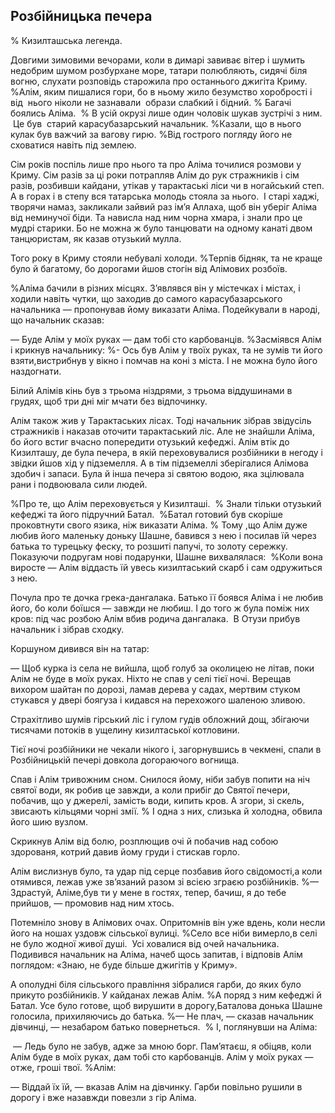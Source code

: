 ## Розбійницька печера

% Кизилташська легенда.

Довгими зимовими вечорами, коли в димарі завиває вітер і шумить недобрим шумом розбурхане море, татари полюбляють, сидячі біля вогню, слухати розповідь старожила про останнього джигіта Криму.
%Алім, яким пишалися гори, бо в ньому жило безумство хоробрості і від  нього ніколи не зазнавали  образи слабкий і бідний.
% Багачі боялись Аліма.
 % В усій окрузі лише один чоловік шукав зустрічі з ним.
 Це був  старий карасубазарський начальник.
%Казали, що в нього кулак був важчий за вагову гирю.
%Від гострого погляду його не сховатися навіть під землею.

Сім років поспіль лише про нього та про Аліма точилися розмови у Криму.
Сім разів за ці роки потрапляв Алім до рук стражників і сім разів, розбивши кайдани, утікав у тарактаські ліси чи в ногайський степ.
А в горах і в степу вся татарська молодь стояла за нього.
 І старі хаджі, творячи намаз, закликали зайвий раз ім’я Аллаха, щоб він уберіг Аліма від неминучої біди.
Та нависла над ним чорна хмара, і знали про це мудрі старики.
Бо не можна ж було танцювати на одному канаті двом танцюристам, як казав отузький мулла.

Того року в Криму стояли небувалі холоди.
%Терпів бідняк, та не краще було й багатому, бо дорогами йшов стогін від Алімових розбоїв.

%Аліма бачили в різних місцях.
З’являвся він у містечках і містах, і ходили навіть чутки, що заходив до самого карасубазарського начальника — пропонував йому виказати Аліма.
Подейкували в народі, що начальник сказав:

— Буде Алім у моїх руках — дам тобі сто карбованців.
%Засміявся Алім і крикнув начальнику:
%- Ось був Алім у твоїх руках, та не зумів ти його взяти,вистрибнув у вікно і помчав на коні з міста.
І не можна було його наздогнати.

Білий Алімів кінь був з трьома ніздрями, з трьома віддушинами в грудях, щоб три дні міг мчати без відпочинку.

Алім також жив у Тарактаських лісах.
Тоді начальник зібрав звідусіль стражників і наказав оточити тарактаський ліс.
Але не знайшли Аліма, бо його встиг вчасно попередити отузький кефеджі.
Алім втік до Кизилташу, де була печера, в якій переховувалися розбійники в негоду і звідки йшов хід у підземелля.
А в тім підземеллі зберігалися Алімова здобич і запаси.
Була й інша печера зі святою водою, яка зцілювала рани і подвоювала сили людей.

%Про те, що Алім переховується у Кизилташі.
 % Знали тільки отузький кефеджі та його підручний Батал.
 %Батал готовий був скоріше проковтнути свого язика, ніж виказати Аліма.
% Тому ,що Алім дуже любив його маленьку доньку Шашне, бавився з нею і посилав їй через батька то турецьку феску, то розшиті папучі, то золоту сережку.
Показуючи подругам нові подарунки, Шашне вихвалялася:
 %Коли вона  виросте — Алім віддасть їй увесь кизилтаський скарб і сам одружиться з нею.

Почула про те дочка грека-дангалака.
Батько її боявся Аліма і не любив його, бо коли боїшся — завжди не любиш.
І до того ж була поміж них кров: під час розбою Алім вбив родича дангалака.
 В Отузи прибув начальник і зібрав сходку.

Коршуном дивився він на татар:

— Щоб курка із села не вийшла, щоб голуб за околицею не літав, поки Алім не буде в моїх руках.
Ніхто не спав у селі тієї ночі.
Верещав вихором шайтан по дорозі, ламав дерева у садах, мертвим стуком стукався у двері боягуза і кидався на перехожого шаленою зливою.

Страхітливо шумів гірський ліс і гулом гудів обложний дощ, збігаючи тисячами потоків в ущелину кизилтаської котловини.

Тієї ночі розбійники не чекали нікого і, загорнувшись в чекмені, спали в Розбійницькій печері довкола догораючого вогнища.

Спав і Алім тривожним сном.
Снилося йому, ніби забув попити на ніч святої води, як робив це завжди, а коли прибіг до Святої печери, побачив, що у джерелі, замість води, кипить кров.
А згори, зі скель, звисають кільцями чорні змії.
% І одна з них, слизька й холодна, обвила його шию вузлом.

Скрикнув Алім від болю, розплющив очі й побачив над собою здорованя, котрий давив йому груди і стискав горло.

Алім вислизнув було, та удар під серце позбавив його свідомості,а коли отямився, лежав уже зв’язаний разом зі всією зграєю розбійників.
%— Здрастуй, Аліме,був ти у мене в гостях, тепер, бачиш, я до тебе прийшов, — промовив над ним хтось.

Потемніло знову в Алімових очах.
Опритомнів він уже вдень, коли несли його на ношах уздовж сільської вулиці.
%Село все ніби вимерло,в селі не було жодної живої душі.
 Усі ховалися від очей начальника.
Подивився начальник на Аліма, начеб щось запитав, і відповів Алім поглядом: «Знаю, не буде більше джигітів у Криму».

А ополудні біля сільського правління зібралися гарби, до яких було прикуто розбійників.
У кайданах лежав Алім.
%А поряд з ним кефеджі й Батал.
Усе було готове, щоб вирушити в дорогу,Баталова донька Шашне голосила, прихиляючись до батька.
%— Не плач, — сказав начальник дівчинці, — незабаром батько повернеться.
 % І, поглянувши на Аліма:

 — Ледь було не забув, адже за мною борг.
Пам’ятаєш, я обіцяв, коли Алім буде в моїх руках, дам тобі сто карбованців.
Алім у моїх руках — отже, гроші твої.
%Алім:

— Віддай їх їй, — вказав Алім на дівчинку.
Гарби повільно рушили в дорогу і вже назавжди повезли з гір Аліма.
